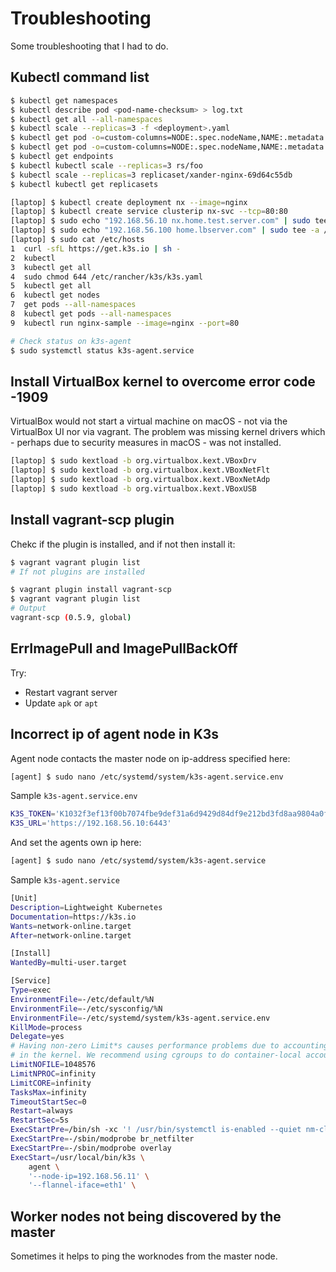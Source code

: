 # Troubleshooting

Some troubleshooting that I had to do.

## Kubectl command list

```bash
$ kubectl get namespaces
$ kubectl describe pod <pod-name-checksum> > log.txt
$ kubectl get all --all-namespaces
$ kubectl scale --replicas=3 -f <deployment>.yaml
$ kubectl get pod -o=custom-columns=NODE:.spec.nodeName,NAME:.metadata.name | sort
$ kubectl get pod -o=custom-columns=NODE:.spec.nodeName,NAME:.metadata.name --all-namespaces | sort
$ kubectl get endpoints
$ kubectl kubectl scale --replicas=3 rs/foo
$ kubectl scale --replicas=3 replicaset/xander-nginx-69d64c55db
$ kubectl kubectl get replicasets

[laptop] $ kubectl create deployment nx --image=nginx
[laptop] $ kubectl create service clusterip nx-svc --tcp=80:80
[laptop] $ sudo echo "192.168.56.10 nx.home.test.server.com" | sudo tee -a /etc/hosts
[laptop] $ sudo echo "192.168.56.100 home.lbserver.com" | sudo tee -a /etc/hosts
[laptop] $ sudo cat /etc/hosts
1  curl -sfL https://get.k3s.io | sh -
2  kubectl
3  kubectl get all
4  sudo chmod 644 /etc/rancher/k3s/k3s.yaml
5  kubectl get all
6  kubectl get nodes
7  get pods --all-namespaces
8  kubectl get pods --all-namespaces
9  kubectl run nginx-sample --image=nginx --port=80

# Check status on k3s-agent
$ sudo systemctl status k3s-agent.service
```

## Install VirtualBox kernel to overcome error code -1909

VirtualBox would not start a virtual machine on macOS - not via the VirtualBox UI nor via vagrant. The problem was missing kernel drivers which - perhaps due to security measures in macOS - was not installed.

```bash
[laptop] $ sudo kextload -b org.virtualbox.kext.VBoxDrv
[laptop] $ sudo kextload -b org.virtualbox.kext.VBoxNetFlt
[laptop] $ sudo kextload -b org.virtualbox.kext.VBoxNetAdp
[laptop] $ sudo kextload -b org.virtualbox.kext.VBoxUSB
```

## Install vagrant-scp plugin

Chekc if the plugin is installed, and if not then install it:

```bash
$ vagrant vagrant plugin list
# If not plugins are installed

$ vagrant plugin install vagrant-scp
$ vagrant vagrant plugin list
# Output
vagrant-scp (0.5.9, global)
```

## ErrImagePull and ImagePullBackOff

Try:

* Restart vagrant server
* Update `apk` or `apt`

## Incorrect ip of agent node in K3s

Agent node contacts the master node on ip-address specified here:

```bash
[agent] $ sudo nano /etc/systemd/system/k3s-agent.service.env
```

Sample `k3s-agent.service.env`

```bash
K3S_TOKEN='K1032f3ef13f00b7074fbe9def31a6d9429d84df9e212bd3fd8aa9804a0ff4468f3::server:3c84c8e26487b74a177fe46ee31c0007'
K3S_URL='https://192.168.56.10:6443'
```

And set the agents own ip here:

```bash
[agent] $ sudo nano /etc/systemd/system/k3s-agent.service
```

Sample `k3s-agent.service`

```bash
[Unit]
Description=Lightweight Kubernetes
Documentation=https://k3s.io
Wants=network-online.target
After=network-online.target

[Install]
WantedBy=multi-user.target

[Service]
Type=exec
EnvironmentFile=-/etc/default/%N
EnvironmentFile=-/etc/sysconfig/%N
EnvironmentFile=-/etc/systemd/system/k3s-agent.service.env
KillMode=process
Delegate=yes
# Having non-zero Limit*s causes performance problems due to accounting overhead
# in the kernel. We recommend using cgroups to do container-local accounting.
LimitNOFILE=1048576
LimitNPROC=infinity
LimitCORE=infinity
TasksMax=infinity
TimeoutStartSec=0
Restart=always
RestartSec=5s
ExecStartPre=/bin/sh -xc '! /usr/bin/systemctl is-enabled --quiet nm-cloud-setup.service'
ExecStartPre=-/sbin/modprobe br_netfilter
ExecStartPre=-/sbin/modprobe overlay
ExecStart=/usr/local/bin/k3s \
    agent \
	'--node-ip=192.168.56.11' \
	'--flannel-iface=eth1' \
```

## Worker nodes not being discovered by the master

Sometimes it helps to ping the worknodes from the master node.